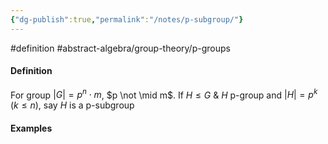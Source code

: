 ```yaml
---
{"dg-publish":true,"permalink":"/notes/p-subgroup/"}
---
```


#definition #abstract-algebra/group-theory/p-groups 

#### Definition
For group $|G|=p^n \cdot m$, $p \not \mid m$. If $H \leq G\ \&\ H$ p-group and $|H|=p^k$ ($k\leq n$), say $H$ is a p-subgroup

#### Examples


